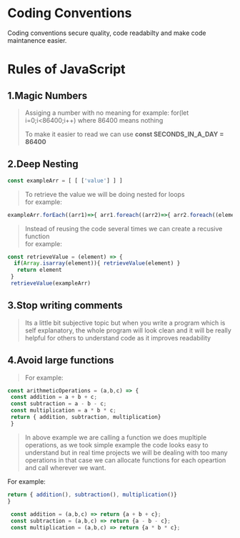 # Coding Conventions
Coding conventions secure quality, code readabilty and make code maintanence easier.   

# Rules of JavaScript

## 1.Magic Numbers

>
> Assiging a number with no meaning
> for example: for(let i=0;i<86400;i++) where 86400 means nothing
> 
> To make it easier to read we can use **const SECONDS_IN_A_DAY = 86400**


## 2.Deep Nesting

>
```javascript
const exampleArr = [ [ ['value'] ] ]
```  
> To retrieve the value we will be doing nested for loops  
> for example: 
```javascript
exampleArr.forEach((arr1)=>{ arr1.foreach((arr2)=>{ arr2.foreach((element)=> return element ) }) })
```  
>
> Instead of reusing the code several times we can create a recusive function   
> for example: 
```javascript
const retrieveValue = (element) => {   
  if(Array.isarray(element)){ retrieveValue(element) }  
   return element  
 }  
 retrieveValue(exampleArr)
```

## 3.Stop writing comments

>
> Its a little bit subjective topic but when you write a program which is self explanatory, the whole program will look clean and 
> it will be really helpful for others to understand code as it improves readability
> 


## 4.Avoid large functions

>
> For example: 
```javascript
const arithmeticOperations = (a,b,c) => {  
 const addition = a + b + c;  
 const subtraction = a - b - c;  
 const multiplication = a * b * c;  
 return { addition, subtraction, multiplication}  
 }  
```
> In above example we are calling a function we does mupltiple operations, as we took simple example the code looks easy to understand but
> in real time projects we will be dealing with too many operations in that case we can allocate functions for each opeartion and call
> wherever we want.
>
For example: 
```javascript const arithmeticOperations = (a,b,c) => {  
return { addition(), subtraction(), multiplication()}  
}  
 
 const addition = (a,b,c) => return {a + b + c};  
 const subtraction = (a,b,c) => return {a - b - c};  
 const multiplication = (a,b,c) => return {a * b * c};  
```